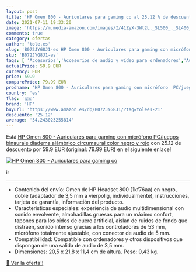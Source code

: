 ```yaml
---
layout: post
title: 'HP Omen 800 - Auriculares para gaming co al 25.12 % de descuento'
date: 2021-07-11 19:33:20
image: 'https://m.media-amazon.com/images/I/41ZyX-3Wt2L._SL500_._SL400_.jpg'
comments: true
category: ofertas
author: 'tole.es'
slug: 'B072JYG8J1-es HP Omen 800 - Auriculares para gaming con micrófono...'
sku: 'B072JYG8J1-es'
tags: [ 'Accesorios','Accesorios de audio y vídeo para ordenadores','Auriculares con micrófonos','Informática','auriculares','hp', ]
actualPrice: 59.9 EUR
currency: EUR
price: 59.9
comparePrice: 79.99 EUR
prodname: 'HP Omen 800 - Auriculares para gaming con micrófono  PC/juegos  binaurale  diadema  alámbrico  circumaural   color negro y rojo'
country: 'es'
flag: '🇪🇸'
brand: 'HP'
buyurl: 'https://www.amazon.es/dp/B072JYG8J1/?tag=tolees-21'
descuento: '25.12'
average: '54.243023255814'
---
```


Está [HP Omen 800 - Auriculares para gaming con micrófono  PC/juegos  binaurale  diadema  alámbrico  circumaural   color negro y rojo](https://www.amazon.es/dp/B072JYG8J1/?tag=tolees-21) con 25.12 de descuento por 59.9 EUR (original: 79.99 EUR) en el siguiente enlace!

[![HP Omen 800 - Auriculares para gaming co](https://m.media-amazon.com/images/I/41ZyX-3Wt2L._SL500_._SL400_.jpg)](https://www.amazon.es/dp/B072JYG8J1/?tag=tolees-21)

ℹ️:

- - -
- Contenido del envío: Omen de HP Headset 800 (1kf76aa) en negro, doble (adaptador de 3,5 mm a vierpolig, individualmente), instrucciones, tarjeta de garantía, información del producto.
- Características especiales: experiencia de audio multidimensional con sonido envolvente, almohadillas gruesas para un máximo confort, tapones para los oídos de cuero artificial, aislan de ruidos de fondo que distraen, sonido intenso gracias a los controladores de 53 mm, micrófono totalmente ajustable, con conector de audio de 5 mm.
- Compatibilidad: Compatible con ordenadores y otros dispositivos que dispongan de una salida de audio de 3,5 mm.
- Dimensiones: 20,5 x 21,8 x 11,4 cm de altura. Peso: 0,43 kg.

[🛒 Ver la oferta!!](https://www.amazon.es/dp/B072JYG8J1/?tag=tolees-21)
